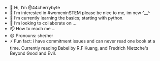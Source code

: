 - 👋 Hi, I’m @44cherrybyte
- 👀 I’m interested in #womeninSTEM please be nice to me, im new ^__^
- 🌱 I’m currently learning the basics; starting with python.
- 💞️ I’m looking to collaborate on ...
- 📫 How to reach me ...
- 😄 Pronouns: she/her
- ⚡ Fun fact: i have commitment issues and can never read one book at a time. Currently reading Babel by R.F Kuang, and Fredrich Nietzche's Beyond Good and Evil. 

<!---
44cherrybyte/44cherrybyte is a ✨ special ✨ repository because its `README.md` (this file) appears on your GitHub profile.
You can click the Preview link to take a look at your changes.
--->
